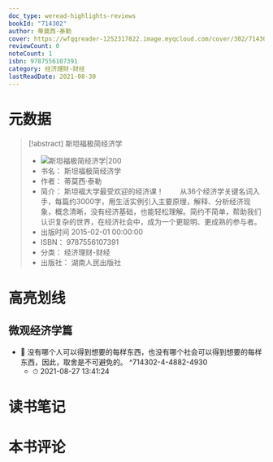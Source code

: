 ```yaml
---
doc_type: weread-highlights-reviews
bookId: "714302"
author: 蒂莫西·泰勒
cover: https://wfqqreader-1252317822.image.myqcloud.com/cover/302/714302/t7_714302.jpg
reviewCount: 0
noteCount: 1
isbn: 9787556107391
category: 经济理财-财经
lastReadDate: 2021-08-30
---
```

# 元数据
> [!abstract] 斯坦福极简经济学
> - ![ 斯坦福极简经济学|200](https://wfqqreader-1252317822.image.myqcloud.com/cover/302/714302/t7_714302.jpg)
> - 书名： 斯坦福极简经济学
> - 作者： 蒂莫西·泰勒
> - 简介： 斯坦福大学最受欢迎的经济课！ 　　从36个经济学关键名词入手，每篇约3000字，用生活实例引入主要原理，解释、分析经济现象，概念清晰，没有经济基础，也能轻松理解。简约不简单，帮助我们认识复杂的世界，在经济社会中，成为一个更聪明、更成熟的参与者。
> - 出版时间 2015-02-01 00:00:00
> - ISBN： 9787556107391
> - 分类： 经济理财-财经
> - 出版社： 湖南人民出版社

# 高亮划线

## 微观经济学篇


- 📌 没有哪个人可以得到想要的每样东西，也没有哪个社会可以得到想要的每样东西，因此，取舍是不可避免的。 ^714302-4-4882-4930
    - ⏱ 2021-08-27 13:41:24 
# 读书笔记

# 本书评论
